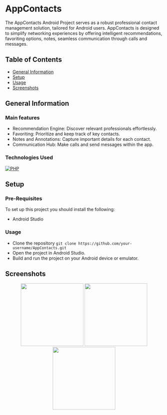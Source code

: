 # AppContacts
The AppContacts Android Project serves as a robust professional contact management solution, tailored for Android users. AppContacts is designed to simplify networking experiences by offering intelligent recommendations, favoriting options, notes, seamless communication through calls and messages.

## Table of Contents
* [General Information](#general-information)
* [Setup](#setup)
* [Usage](#usage)
* [Screenshots](#screenshots)


## General Information
### Main features
* Recommendation Engine: Discover relevant professionals effortlessly.
* Favoriting: Prioritize and keep track of key contacts.
* Notes and Annotations: Capture important details for each contact.
* Communication Hub: Make calls and send messages within the app.


### Technologies Used
[![PHP](https://skillicons.dev/icons?i=androidstudio,firebase)](https://skillicons.dev)



## Setup
### Pre-Requisites
To set up this project you should install the following:
- Android Studio

### Usage
- Clone the repository
  `git clone https://github.com/your-username/AppContacts.git`
- Open the project in Android Studio.
- Build and run the project on your Android device or emulator.

## Screenshots
<p align="center">
  <img src="screenshot1.png" width="200" />
  <img src="screenshot2.png" width="200" />
  <img src="screenshot3.png" width="200" />
</p>

